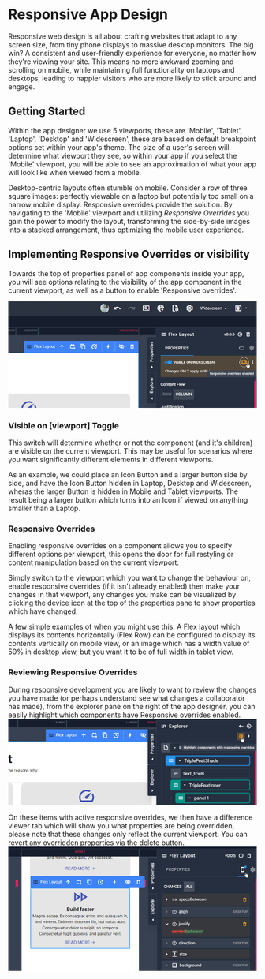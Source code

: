 # Responsive App Design
Responsive web design is all about crafting websites that adapt to any screen size, from tiny phone displays to massive desktop monitors. The big win? A consistent and user-friendly experience for everyone, no matter how they're viewing your site. This means no more awkward zooming and scrolling on mobile, while maintaining full functionality on laptops and desktops, leading to happier visitors who are more likely to stick around and engage.

## Getting Started
Within the app designer we use 5 viewports, these are 'Mobile', 'Tablet', 'Laptop', 'Desktop' and 'Widescreen', these are based on default breakpoint options set within your app's theme. The size of a user's screen will determine what viewport they see, so within your app if you select the 'Mobile' viewport, you will be able to see an approximation of what your app will look like when viewed from a mobile.

Desktop-centric layouts often stumble on mobile. Consider a row of three square images: perfectly viewable on a laptop but potentially too small on a narrow mobile display. Responsive overrides provide the solution. By navigating to the 'Mobile' viewport and utilizing *Responsive Overrides* you gain the power to modify the layout, transforming the side-by-side images into a stacked arrangement, thus optimizing the mobile user experience.

## Implementing Responsive Overrides or visibility
Towards the top of properties panel of app components inside your app, you will see options relating to the visibility of the app component in the current viewport, as well as a button to enable 'Responsive overrides'.

![Responsive Overrides UI](/src/assets/responsive_overrides_ui.png)

### Visible on [viewport] Toggle
This switch will determine whether or not the component (and it's children) are visible on the current viewport. This may be useful for scenarios where you want significantly different elements in different viewports. 

As an example, we could place an Icon Button and a larger button side by side, and have the Icon Button hidden in Laptop, Desktop and Widescreen, wheras the larger Button is hidden in Mobile and Tablet viewports. The result being a larger button which turns into an Icon if viewed on anything smaller than a Laptop.

### Responsive Overrides
Enabling responsive overrides on a component allows you to specify different options per viewport, this opens the door for full restyling or content manipulation based on the current viewport. 

Simply switch to the viewport which you want to change the behaviour on, enable responsive overrides (if it isn't already enabled) then make your changes in that viewport, any changes you make can be visualized by clicking the device icon at the top of the properties pane to show properties which have changed.

A few simple examples of when you might use this: A Flex layout which displays its contents horizontally (Flex Row) can be configured to display its contents vertically on mobile view, or an image which has a width value of 50% in desktop view, but you want it to be of full width in tablet view.

### Reviewing Responsive Overrides

During responsive development you are likely to want to review the changes you have made (or perhaps understand see what changes a collaborator has made), from the explorer pane on the right of the app designer, you can easily highlight which components have Responsive overrides enabled.
![Responsive Overrides Highlight components](/src/assets/responsive_overrides_explorer.png)

On these items with active responsive overrides, we then have a difference viewer tab which will show you what properties are being overridden, please note that these changes only reflect the current viewport. You can revert any overridden properties via the delete button.
![Responsive Overrides Difference viewer](/src/assets/responsive_diff.png)